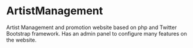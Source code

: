 # ArtistManagement
Artist Management and promotion website based on php and Twitter Bootstrap framework. Has an admin panel to configure many features on the website.

